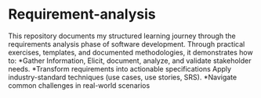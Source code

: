 # Requirement-analysis

This repository documents my structured learning journey through the requirements analysis phase of software development. Through practical exercises, templates, and documented methodologies, it demonstrates how to:
	*Gather Information, Elicit, document, analyze, and validate stakeholder needs.
	*Transform requirements into actionable specifications Apply industry-standard techniques (use cases, use stories, SRS).
	*Navigate common challenges in real-world scenarios

